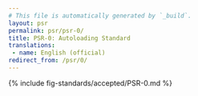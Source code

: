 ```yaml
---
# This file is automatically generated by `_build`.
layout: psr
permalink: psr/psr-0/
title: PSR-0: Autoloading Standard
translations:
 - name: English (official)
redirect_from: /psr/0/
---
```


{% include fig-standards/accepted/PSR-0.md %}
